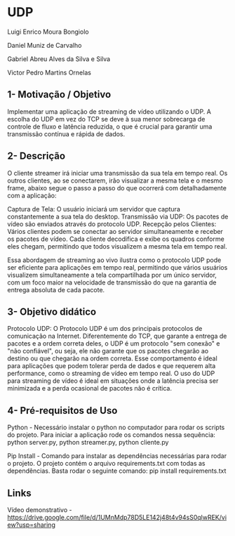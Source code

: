 # UDP
Luigi Enrico Moura Bongiolo

Daniel Muniz de Carvalho

Gabriel Abreu Alves da Silva e Silva

Victor Pedro Martins Ornelas

## **1- Motivação / Objetivo**

Implementar uma aplicação de streaming de vídeo utilizando o UDP. A escolha do UDP em vez do TCP se deve à sua menor sobrecarga de controle de fluxo e latência reduzida, o que é crucial para garantir uma transmissão contínua e rápida de dados.


## **2- Descrição**


O cliente streamer irá iniciar uma transmissão da sua tela em tempo real. Os outros clientes, ao se conectarem, irão visualizar a mesma tela e o mesmo frame, abaixo segue o passo a passo do que ocorrerá com detalhadamente com a aplicação:


Captura de Tela: O usuário iniciará um servidor que captura constantemente a sua tela do desktop.
Transmissão via UDP: Os pacotes de vídeo são enviados através do protocolo UDP.
Recepção pelos Clientes: Vários clientes podem se conectar ao servidor simultaneamente e receber os pacotes de vídeo. Cada cliente decodifica e exibe os quadros conforme eles chegam, permitindo que todos visualizem a mesma tela em tempo real.

Essa abordagem de streaming ao vivo ilustra como o protocolo UDP pode ser eficiente para aplicações em tempo real, permitindo que vários usuários visualizem simultaneamente a tela compartilhada por um único servidor, com um foco maior na velocidade de transmissão do que na garantia de entrega absoluta de cada pacote.

## **3- Objetivo didático**
Protocolo UDP: O Protocolo UDP é um dos principais protocolos de comunicação na Internet. Diferentemente do TCP, que garante a entrega de pacotes e a ordem correta deles, o UDP é um protocolo "sem conexão" e "não confiável", ou seja, ele não garante que os pacotes chegarão ao destino ou que chegarão na ordem correta. Esse comportamento é ideal para aplicações que podem tolerar perda de dados e que requerem alta performance, como o streaming de vídeo em tempo real.
O uso do UDP para streaming de vídeo é ideal em situações onde a latência precisa ser minimizada e a perda ocasional de pacotes não é crítica.





## **4- Pré-requisitos de Uso**
Python - Necessário instalar o python no computador para rodar os scripts do projeto.
Para iniciar a aplicação rode os comandos nessa sequência: python server.py, python streamer.py, python cliente.py


Pip Install - Comando para instalar as dependências necessárias para rodar o projeto. O projeto contém o arquivo requirements.txt com todas as dependências. Basta rodar o seguinte comando: pip install requirements.txt


## Links

Vídeo demonstrativo - https://drive.google.com/file/d/1UMnMdp78D5LE142j48t4v94sS0qlwREK/view?usp=sharing


